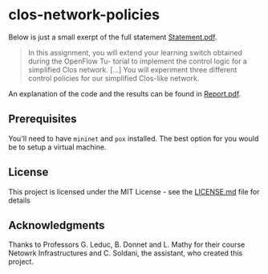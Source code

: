 # clos-network-policies


Below is just a small exerpt of the full statement [Statement.pdf](Statement.pdf).

>In this assignment, you will extend your learning switch obtained during the OpenFlow Tu-
>torial to implement the control logic for a simplified Clos network.
>[...]
>You will experiment three different control policies for our simplified Clos-like network.

An explanation of the code and the results can be found in [Report.pdf](Report.pdf).


## Prerequisites

You'll need to have `mininet` and `pox` installed. The best option for you would be to setup a virtual machine.


## License

This project is licensed under the MIT License - see the [LICENSE.md](LICENSE.md) file for details

## Acknowledgments

Thanks to Professors G. Leduc, B. Donnet and L. Mathy for their course Netowrk Infrastructures and C. Soldani, the assistant, who created this project.
